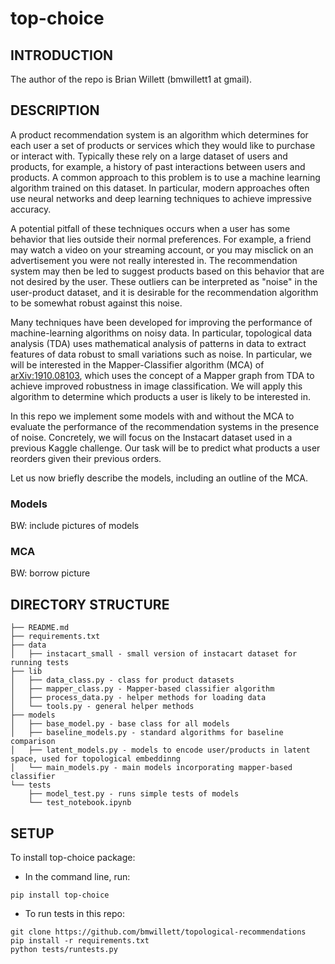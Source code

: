 
# top-choice

## INTRODUCTION

The author of the repo is Brian Willett (bmwillett1 at gmail).

## DESCRIPTION

A product recommendation system is an algorithm which determines for each user a set
of products or services which they would like to purchase or interact with.  Typically these
rely on a large dataset of users and products, for example, a history of
past interactions between users and products.  A common approach to this problem is
to use a machine learning algorithm trained on this dataset.  In particular, 
modern approaches often use neural networks and deep learning techniques to 
achieve impressive accuracy.

A potential pitfall of these techniques occurs when a user has some behavior that
lies outside their normal preferences.  For example, a friend may watch a
video on your streaming account, or you may misclick on an advertisement you were not really 
interested in.  The recommendation system may then be led to suggest products based on 
this behavior that are not desired by the user.  These outliers can be interpreted as 
"noise" in the user-product dataset, and it is desirable for the recommendation algorithm to 
be somewhat robust against this noise.

Many techniques have been developed for improving the performance of machine-learning
algorithms on noisy data.  In particular, topological data analysis (TDA) uses mathematical analysis
of patterns in data to extract features of data robust to small variations such as noise.  In 
particular, we will be interested in the Mapper-Classifier algorithm (MCA) of [arXiv:1910.08103](https://arxiv.org/pdf/1910.08103.pdf), 
which uses the concept of a Mapper graph from TDA to achieve improved robustness in image classification.  We will apply this algorithm to determine which products a user is likely to be interested in.
 
In this repo we implement some models with and without the MCA to evaluate
the performance of the recommendation systems in the presence of noise.  Concretely, we will
focus on the Instacart dataset used in a previous Kaggle challenge.  Our task will be
to predict what products a user reorders given their previous orders.

Let us now briefly describe the models, including an outline of the MCA.

### Models

BW: include pictures of models

### MCA

BW: borrow picture
 
 
 


## DIRECTORY STRUCTURE

```
├── README.md 
├── requirements.txt
├── data
│   ├── instacart_small - small version of instacart dataset for running tests
├── lib
│   ├── data_class.py - class for product datasets
│   ├── mapper_class.py - Mapper-based classifier algorithm
│   ├── process_data.py - helper methods for loading data
│   └── tools.py - general helper methods
├── models
│   ├── base_model.py - base class for all models
│   ├── baseline_models.py - standard algorithms for baseline comparison
│   ├── latent_models.py - models to encode user/products in latent space, used for topological embeddinng
│   └── main_models.py - main models incorporating mapper-based classifier
└── tests
    ├── model_test.py - runs simple tests of models
    └── test_notebook.ipynb
```

## SETUP

To install top-choice package:

- In the command line, run:
```console
pip install top-choice
```

- To run tests in this repo:

```console
git clone https://github.com/bmwillett/topological-recommendations
pip install -r requirements.txt
python tests/runtests.py
```




